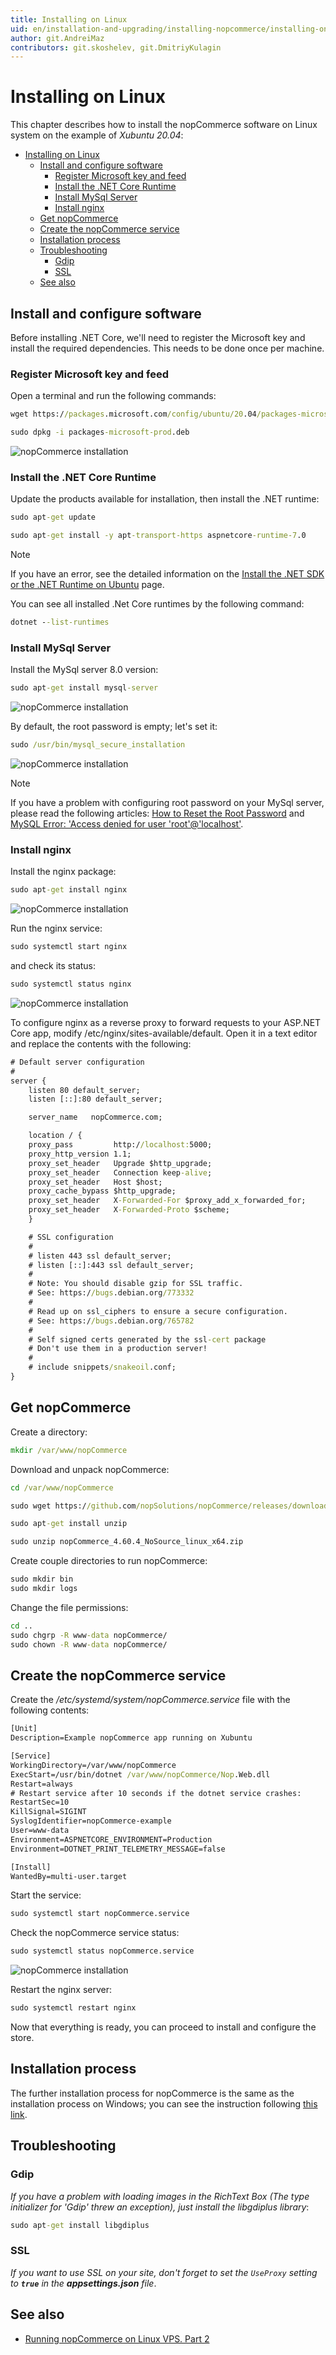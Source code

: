 ```yaml
---
title: Installing on Linux
uid: en/installation-and-upgrading/installing-nopcommerce/installing-on-linux
author: git.AndreiMaz
contributors: git.skoshelev, git.DmitriyKulagin
---
```


# Installing on Linux

This chapter describes how to install the nopCommerce software on Linux system on the example of *Xubuntu 20.04*:

- [Installing on Linux](#installing-on-linux)
  - [Install and configure software](#install-and-configure-software)
    - [Register Microsoft key and feed](#register-microsoft-key-and-feed)
    - [Install the .NET Core Runtime](#install-the-net-core-runtime)
    - [Install MySql Server](#install-mysql-server)
    - [Install nginx](#install-nginx)
  - [Get nopCommerce](#get-nopcommerce)
  - [Create the nopCommerce service](#create-the-nopcommerce-service)
  - [Installation process](#installation-process)
  - [Troubleshooting](#troubleshooting)
    - [Gdip](#gdip)
    - [SSL](#ssl)
  - [See also](#see-also)

## Install and configure software

Before installing .NET Core, we'll need to register the Microsoft key and install the required dependencies. This needs to be done once per machine.

### Register Microsoft key and feed

Open a terminal and run the following commands:

```cmd
wget https://packages.microsoft.com/config/ubuntu/20.04/packages-microsoft-prod.deb -O packages-microsoft-prod.deb

sudo dpkg -i packages-microsoft-prod.deb
```

![nopCommerce installation](_static/installing-on-linux/register_key.jpg)

### Install the .NET Core Runtime

Update the products available for installation, then install the .NET runtime:

```cmd
sudo apt-get update

sudo apt-get install -y apt-transport-https aspnetcore-runtime-7.0
```

> [!NOTE]
>
> If you have an error, see the detailed information on the [Install the .NET SDK or the .NET Runtime on Ubuntu](https://docs.microsoft.com/dotnet/core/install/linux-ubuntu) page.

You can see all installed .Net Core runtimes by the following command:

```cmd
dotnet --list-runtimes
```

### Install MySql Server

Install the MySql server 8.0 version:

```cmd
sudo apt-get install mysql-server
```

![nopCommerce installation](_static/installing-on-linux/install_mysql.jpg)

By default, the root password is empty; let's set it:

```cmd
sudo /usr/bin/mysql_secure_installation
```

![nopCommerce installation](_static/installing-on-linux/config_mysql.jpg)

> [!NOTE]
>
> If you have a problem with configuring root password on your MySql server, please read the following articles:
> [How to Reset the Root Password](https://dev.mysql.com/doc/refman/8.0/en/resetting-permissions.html) and
> [MySQL Error: 'Access denied for user 'root'@'localhost'](https://stackoverflow.com/questions/41645309/mysql-error-access-denied-for-user-rootlocalhost).

### Install nginx

Install the nginx package:

```cmd
sudo apt-get install nginx
```

![nopCommerce installation](_static/installing-on-linux/install_nginx.jpg)

Run the nginx service:

```cmd
sudo systemctl start nginx
```

and check its status:

```cmd
sudo systemctl status nginx
```

![nopCommerce installation](_static/installing-on-linux/status_nginx.jpg)

To configure nginx as a reverse proxy to forward requests to your ASP.NET Core app, modify /etc/nginx/sites-available/default. Open it in a text editor and replace the contents with the following:

```cmd
# Default server configuration
#
server {
    listen 80 default_server;
    listen [::]:80 default_server;

    server_name   nopCommerce.com;

    location / {
    proxy_pass         http://localhost:5000;
    proxy_http_version 1.1;
    proxy_set_header   Upgrade $http_upgrade;
    proxy_set_header   Connection keep-alive;
    proxy_set_header   Host $host;
    proxy_cache_bypass $http_upgrade;
    proxy_set_header   X-Forwarded-For $proxy_add_x_forwarded_for;
    proxy_set_header   X-Forwarded-Proto $scheme;
    }

    # SSL configuration
    #
    # listen 443 ssl default_server;
    # listen [::]:443 ssl default_server;
    #
    # Note: You should disable gzip for SSL traffic.
    # See: https://bugs.debian.org/773332
    #
    # Read up on ssl_ciphers to ensure a secure configuration.
    # See: https://bugs.debian.org/765782
    #
    # Self signed certs generated by the ssl-cert package
    # Don't use them in a production server!
    #
    # include snippets/snakeoil.conf;
}
```

## Get nopCommerce

Create a directory:

```cmd
mkdir /var/www/nopCommerce
```

Download and unpack nopCommerce:

```cmd
cd /var/www/nopCommerce

sudo wget https://github.com/nopSolutions/nopCommerce/releases/download/release-4.60.4/nopCommerce_4.60.4_NoSource_linux_x64.zip

sudo apt-get install unzip

sudo unzip nopCommerce_4.60.4_NoSource_linux_x64.zip
```

Create couple directories to run nopCommerce:

```cmd
sudo mkdir bin
sudo mkdir logs
```

Change the file permissions:

```cmd
cd ..
sudo chgrp -R www-data nopCommerce/
sudo chown -R www-data nopCommerce/
```

## Create the nopCommerce service

Create the */etc/systemd/system/nopCommerce.service* file with the following contents:

```cmd
[Unit]
Description=Example nopCommerce app running on Xubuntu

[Service]
WorkingDirectory=/var/www/nopCommerce
ExecStart=/usr/bin/dotnet /var/www/nopCommerce/Nop.Web.dll
Restart=always
# Restart service after 10 seconds if the dotnet service crashes:
RestartSec=10
KillSignal=SIGINT
SyslogIdentifier=nopCommerce-example
User=www-data
Environment=ASPNETCORE_ENVIRONMENT=Production
Environment=DOTNET_PRINT_TELEMETRY_MESSAGE=false

[Install]
WantedBy=multi-user.target
```

Start the service:

```cmd
sudo systemctl start nopCommerce.service
```

Check the nopCommerce service status:

```cmd
sudo systemctl status nopCommerce.service
```

![nopCommerce installation](_static/installing-on-linux/status_nopCommerce.png)

Restart the nginx server:

```cmd
sudo systemctl restart nginx
```

Now that everything is ready, you can proceed to install and configure the store.

## Installation process

The further installation process for nopCommerce is the same as the installation process on Windows; you can see the instruction following [this link](xref:en/installation-and-upgrading/installing-nopcommerce/installing-on-windows#install-nopcommerce).

## Troubleshooting

### Gdip

*If you have a problem with loading images in the RichText Box (The type initializer for 'Gdip' threw an exception), just install the libgdiplus library*:

```cmd
sudo apt-get install libgdiplus
```

### SSL

*If you want to use SSL on your site, don't forget to set the `UseProxy` setting to **`true`** in the **appsettings.json** file*.

## See also

- [Running nopCommerce on Linux VPS. Part 2](https://www.nopcommerce.com/running-nopcommerce-on-linux-vps-part-2)
